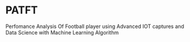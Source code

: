 # PATFT
Perfomance Analysis Of Football player using Advanced IOT captures and Data Science with Machine Learning Algorithm 
